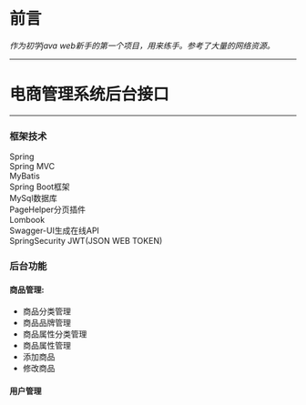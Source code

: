 # 前言 #
*作为初学java web新手的第一个项目，用来练手。参考了大量的网络资源。*
*****
# 电商管理系统后台接口 #

*****
### 框架技术 ###
  Spring  
  Spring MVC  
  MyBatis  
  Spring Boot框架  
  MySql数据库  
  PageHelper分页插件  
  Lombook  
  Swagger-UI生成在线API  
  SpringSecurity
  JWT(JSON WEB TOKEN)
  
### **后台功能** ###
#### 商品管理: ####
- 商品分类管理    
- 商品品牌管理  
- 商品属性分类管理  
- 商品属性管理  
- 添加商品  
- 修改商品  
#### 用户管理 ####